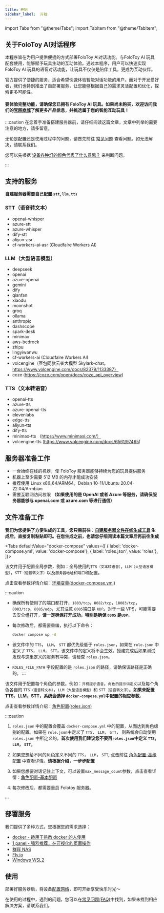 ```yaml
---
title: 开始
sidebar_label:  开始
---
```


import Tabs from "@theme/Tabs";
import TabItem from "@theme/TabItem";

## 关于FoloToy AI对话程序
本程序旨在为用户提供便捷的方式部署FoloToy AI对话功能。与FoloToy AI 玩具配套使用，能够赋予玩具生动的互动体验。通过本程序，用户可以快速实现 FoloToy AI 玩具的语音对话功能，让玩具不仅仅是陪伴工具，更成为互动伙伴。

官方提供了便捷的服务，适合希望快速体验智能对话功能的用户。而对于开发爱好者，我们也特别推出了自部署服务，让您能够根据自己的需求灵活配置和优化，探索更多可能性。
#### 要体验完整功能，请确保您已拥有 FoloToy AI 玩具。如果尚未购买，欢迎访问我们的[官网商城](https://folotoy.com)了解更多产品信息，并挑选属于您的智能互动玩具！

:::caution
在您着手准备搭建服务器前，请仔细阅读这篇文章，文章中列举的需要注意的地方，请多留意。


无论是配置还是使用过程中的问题，请首先前往 [常见问题](../faq.md) 查看问题。如无法解决，请联系我们。

您可以先根据 [设备各种灯的颜色代表了什么意思？](../faq.md#各种灯的颜色代表了什么意思) 来判断问题。

:::

## 支持的服务
**自建服务器需要自己配置 `stt`, `llm`, `tts`**

### STT（语音转文本）
- openai-whisper
- azure-stt
- azure-whisper
- dify-stt
- aliyun-asr
- cf-workers-ai-asr (Cloudfalre Workers AI)
### LLM（大型语言模型）
- deepseek
- openai
- azure-openai
- gemini
- dify
- qianfan
- xiaodu
- moonshot
- groq
- ollama
- anthropic
- dashscope
- spark-desk
- minimax
- aws-bedrock
- zhipu
- lingyiwanwu
- cf-workers-ai  (Cloudfalre Workers AI)
- volcengine（豆包同款云雀大模型 Skylark-chat，https://www.volcengine.com/docs/82379/1133387）
- coze (https://coze.com/open/docs/coze_api_overview)

### TTS（文本转语音）
- openai-tts
- azure-tts
- azure-openai-tts
- elevenlabs
- edge-tts
- aliyun-tts
- dify-tts
- minimax-tts （https://www.minimaxi.com/）
- volcengine-tts (https://www.volcengine.com/docs/6561/97465)

## 服务器准备工作

- 一台始终在线的机器，使 FoloToy 服务器能够持续为您的玩具提供服务
- 机器上至少需要 512 MB 的内存才能成功安装
- 推荐使用 Linux x86_64/ARM64，Debian 10-11/Ubuntu 20.04-22.04/Armbian
- 需要互联网访问权限 **（如果使用的是 OpenAI 或者 Azure 等服务，请确保服务器能够与 openai.com 或 azure.com 等进行通信）**


## 文件准备工作


**我们为您提供了方便生成的工具，您只需前往：[自建服务器文件在线生成工具](https://self-hosting-file-generator.vercel.app/) 生成后，直接复制粘贴即可。在您生成之前，也请您仔细阅读本篇文章后再前往生成**

<Tabs
defaultValue="docker-compose"
values={[
{ label: 'docker-compose.yml', value: 'docker-compose'},
{ label: 'roles.json', value: 'roles'},
]}>
<TabItem value="docker-compose">

该文件用于配置全局参数，例如：全局使用的`TTS（文本转语音）`，`LLM（大型语言模型）`，`STT（语音转文字）`以及`服务器地址`和`端口`和配置。

点击查看参数详情介绍：[环境变量(docker-compose.yml)](https://docs.folotoy.com/zh/docs/configuration/environment_variables)

:::caution

- 确保所有使用了的端口都打开，`1883/tcp`，`8082/tcp`，`18083/tcp`，`8083/tcp`，`8085/udp`，尤其注意 `8085`端口是 `UDP`。对于一些 VPS，可能需要去安全组打开，**请一定确保打开成功，特别是确保 `8085` 是`UDP`**。

- 每次修改后，都需要重编，执行以下命令：
    ```bash
    docker compose up -d
    ```

- 该文件中的 `TTS`， `LLM`， `STT` 都优先级低于 `roles.json`，如果在 `role.json` 中定义了 `TTS`， `LLM`， `STT`，该文件中的定义将不会生效。搭建完成后如果测试发现与这里定义的服务有冲突，请检查 `roles.json`。

- `ROLES_FILE_PATH` 字段配置的是 `roles.json` 的路径，请确保该路径是正确的。
:::

</TabItem>

<TabItem value="roles">

该文件用于配置每个角色的参数。例如：`开机提示语音`，`角色的提示词定义`以及每个角色各自的 `TTS（语音转文本）`，`LLM（大型语言模型）`和 `STT（语音转文字）`。**如果未配置 TTS，LLM，STT，系统会选择 `docker-compose.yml`中配置的相应参数**。


点击查看参数详情介绍：[角色配置(roles.json)](https://docs.folotoy.com/zh/docs/configuration/roles_config)


:::caution

1. `roles.json` 中的配置会覆盖 `docker-compose.yml` 中的配置，从而达到角色级别的配置。如果在 `role.json`中定义了 `TTS`， `LLM`， `STT`， 则系统会自动使用  `roles.json` 中所定义的。**首次使用我们建议您不要再`roles.json`中定义 `TTS`， `LLM`， `STT`**。

2. 如果您想给不同的角色定义不同的 `TTS`， `LLM`， `STT`, 点击前往 [角色配置-高级配置](../configuration/roles_config.mdx#高级配置) 中查看详情。**请根据介绍，一步步配置**

3. 如果您想要对话记住上下文，可以设置`max_message_count`参数，点击查看详情：[角色配置-基本配置](../configuration/roles_config#基本配置)

4. 每次修改后，都需要重启 Folotoy 服务器。

:::


</TabItem>
</Tabs>

## 部署服务

我们提供了多种方式，您根据您的需求选择：

- [docker - 适用于熟悉 docker 的人使用](./docker.md)
- [1 panel - 强烈推荐，在可视化的页面操作](./1panel.md)
- [群晖 NAS](./synology-nas.md)
- [Fly.io](./flyio.md)
- [Windows WSL2](./windows-wsl2.md)

## 使用



部署好服务器后，将设备[配置网络](../manual/wifi-connect.md)，即可开始享受快乐时光～

在使用的过程中，遇到的问题，您可以在[常见问题(FAQ)](../faq.md)中找到，如果未找到相应解决方案，请联系我们。


